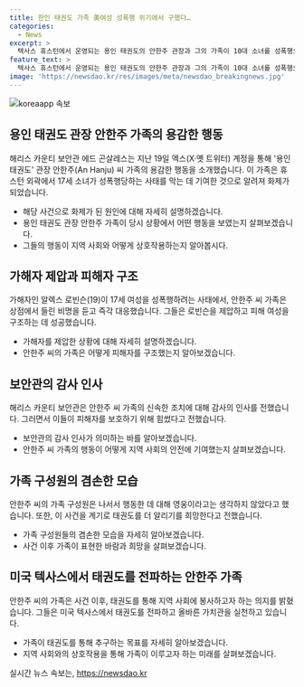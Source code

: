 ```yaml
---
title: 한인 태권도 가족 美여성 성폭행 위기에서 구했다…
categories:
  - News
excerpt: >
  텍사스 휴스턴에서 운영되는 용인 태권도의 안한주 관장과 그의 가족이 10대 소녀를 성폭행으로부터 구해 화제가 되었다. 안씨 가족은 상점에서 여성의 비명을 듣고 가해자를 제압하고 피해 여성을 보호했다. 보안관은 빠른 대응에 감사를 표시하며, 가해자는 기소됐고 안씨 가족은 겸손한 모습을 보였다. 이 사건은 미국 내외에서 큰 관심을 받았으며, 안씨 가족은 태권도 고수로 알려져 있다.
feature_text: >
  텍사스 휴스턴에서 운영되는 용인 태권도의 안한주 관장과 그의 가족이 10대 소녀를 성폭행으로부터 구해 화제가 되었다. 안씨 가족은 상점에서 여성의 비명을 듣고 가해자를 제압하고 피해 여성을 보호했다. 보안관은 빠른 대응에 감사를 표시하며, 가해자는 기소됐고 안씨 가족은 겸손한 모습을 보였다. 이 사건은 미국 내외에서 큰 관심을 받았으며, 안씨 가족은 태권도 고수로 알려져 있다.
image: 'https://newsdao.kr/res/images/meta/newsdao_breakingnews.jpg'
---
```


<p><img src="https://newsdao.kr/res/images/meta/newsdao_breakingnews.jpg" alt="koreaapp 속보" /></p>

<h2 data-ke-size="size26">용인 태권도 관장 안한주 가족의 용감한 행동</h2>

<p>해리스 카운티 보안관 에드 곤살레스는 지난 19일 엑스(X·옛 트위터) 계정을 통해 '용인 태권도' 관장 안한주(An Hanju) 씨 가족의 용감한 행동을 소개했습니다. 이 가족은 휴스턴 외곽에서 17세 소녀가 성폭행당하는 사태를 막는 데 기여한 것으로 알려져 화제가 되었습니다.</p>

<ul>
  <li>해당 사건으로 화제가 된 원인에 대해 자세히 설명하겠습니다.</li>
  <li>용인 태권도 관장 안한주 가족이 당시 상황에서 어떤 행동을 보였는지 살펴보겠습니다.</li>
  <li>그들의 행동이 지역 사회와 어떻게 상호작용하는지 알아봅시다.</li>
</ul>

<p data-ke-size="size16"></p>

<h2 data-ke-size="size26">가해자 제압과 피해자 구조</h2>

<p>가해자인 알렉스 로빈슨(19)이 17세 여성을 성폭행하려는 사태에서, 안한주 씨 가족은 상점에서 들린 비명을 듣고 즉각 대응했습니다. 그들은 로빈슨을 제압하고 피해 여성을 구조하는 데 성공했습니다.</p>

<ul>
  <li>가해자를 제압한 상황에 대해 자세히 설명하겠습니다.</li>
  <li>안한주 씨의 가족은 어떻게 피해자를 구조했는지 알아보겠습니다.</li>
</ul>

<p data-ke-size="size16"></p>

<h2 data-ke-size="size26">보안관의 감사 인사</h2>

<p>해리스 카운티 보안관은 안한주 씨 가족의 신속한 조치에 대해 감사의 인사를 전했습니다. 그러면서 이들이 피해자를 보호하기 위해 힘썼다고 전했습니다.</p>

<ul>
  <li>보안관의 감사 인사가 의미하는 바를 알아보겠습니다.</li>
  <li>안한주 씨 가족의 행동이 어떻게 지역 사회의 안전에 기여했는지 살펴보겠습니다.</li>
</ul>

<p data-ke-size="size16"></p>

<h2 data-ke-size="size26">가족 구성원의 겸손한 모습</h2>

<p>안한주 씨의 가족 구성원은 나서서 행동한 데 대해 영웅이라고는 생각하지 않았다고 했습니다. 또한, 이 사건을 계기로 태권도를 더 알리기를 희망한다고 전했습니다.</p>

<ul>
  <li>가족 구성원들의 겸손한 모습을 자세히 알아보겠습니다.</li>
  <li>사건 이후 가족이 표현한 바람과 희망을 살펴보겠습니다.</li>
</ul>

<p data-ke-size="size16"></p>

<h2 data-ke-size="size26">미국 텍사스에서 태권도를 전파하는 안한주 가족</h2>

<p>안한주 씨의 가족은 사건 이후, 태권도를 통해 지역 사회에 봉사하고자 하는 의지를 밝혔습니다. 그들은 미국 텍사스에서 태권도를 전파하고 올바른 가치관을 실천하고 있습니다.</p>

<ul>
  <li>가족이 태권도를 통해 추구하는 목표를 자세히 알아보겠습니다.</li>
  <li>지역 사회와의 상호작용을 통해 가족이 이루고자 하는 미래를 살펴보겠습니다.</li>
</ul>

<p data-ke-size="size16"></p>
실시간 뉴스 속보는, <a href="https://newsdao.kr" rel="dofollow">https://newsdao.kr</a>


